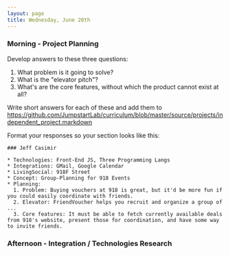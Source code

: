 ```yaml
---
layout: page
title: Wednesday, June 20th
---
```


### Morning - Project Planning

Develop answers to these three questions:

1. What problem is it going to solve?
2. What is the "elevator pitch"?
3. What's are the core features, without which the product cannot exist at all?

Write short answers for each of these and add them to https://github.com/JumpstartLab/curriculum/blob/master/source/projects/independent_project.markdown

Format your responses so your section looks like this:

```
### Jeff Casimir

* Technologies: Front-End JS, Three Programming Langs
* Integrations: GMail, Google Calendar
* LivingSocial: 918F Street
* Concept: Group-Planning for 918 Events
* Planning:
  1. Problem: Buying vouchers at 918 is great, but it'd be more fun if you could easily coordinate with friends.
  2. Elevator: FriendVoucher helps you recruit and organize a group of ...
  3. Core features: It must be able to fetch currently available deals from 918's website, present those for coordination, and have some way to invite friends.

```

### Afternoon - Integration / Technologies Research